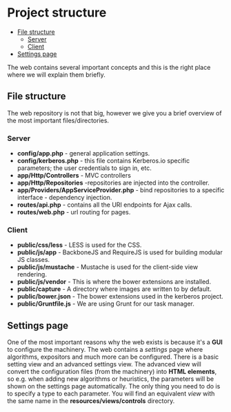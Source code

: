 # Project structure

* [File structure](#file-structure)
	* [Server](#server)
	* [Client](#client)
* [Settings page](#settings-page)

The web contains several important concepts and this is the right place where we will explain them briefly.

<a name="file-structure"></a>
## File structure

The web repository is not that big, however we give you a brief overview of the most important files/directories.
<a name="server"></a>
### Server
* **config/app.php** - general application settings.
* **config/kerberos.php** - this file contains Kerberos.io specific parameters; the user credentials to sign in, etc.
* **app/Http/Controllers** - MVC controllers
* **app/Http/Repositories** -repositories are injected into the controller.
* **app/Providers/AppServiceProvider.php** - bind repositories to a specific interface - dependency injection.
* **routes/api.php** - contains all the URI endpoints for Ajax calls.
* **routes/web.php** - url routing for pages.

<a name="client"></a>
### Client

* **public/css/less** - LESS is used for the CSS.
* **public/js/app** - BackboneJS and RequireJS is used for building modular JS classes.
* **public/js/mustache** - Mustache is used for the client-side view rendering.
* **public/js/vendor** - This is where the bower extensions are installed.
* **public/capture** - A directory where images are written to by default.
* **public/bower.json** - The bower extensions used in the kerberos project.
* **public/Gruntfile.js** - We are using Grunt for our task manager.

<a name="settings-page"></a>
## Settings page

One of the most important reasons why the web exists is because it's a **GUI** to configure the machinery. The web contains a *settings* page where algorithms, expositors and much more can be configured. There is a basic setting view and an advanced settings view. The advanced view will convert the configuration files (from the machinery) into **HTML elements**, so e.g. when adding new algorithms or heuristics, the parameters will be shown on the settings page automatically. The only thing you need to do is to specify a type to each parameter. You will find an equivalent *view* with the same name in the **resources/views/controls** directory.
